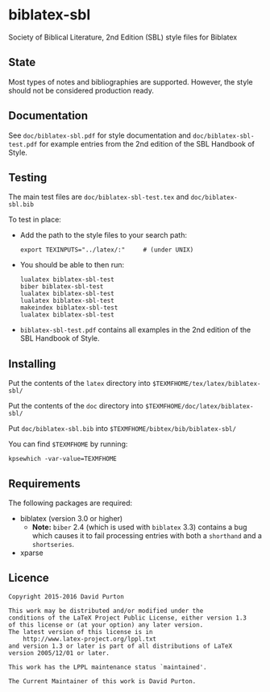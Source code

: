 # biblatex-sbl
Society of Biblical Literature, 2nd Edition (SBL) style files for Biblatex

## State

Most types of notes and bibliographies are supported. However, the style should not be considered production ready.

## Documentation

See `doc/biblatex-sbl.pdf` for style documentation and `doc/biblatex-sbl-test.pdf` for example entries from the 2nd edition of the SBL Handbook of Style.

## Testing

The main test files are `doc/biblatex-sbl-test.tex` and `doc/biblatex-sbl.bib`

To test in place:

* Add the path to the style files to your search path:

    ```
    export TEXINPUTS="../latex/:"     # (under UNIX)
    ```

* You should be able to then run:

    ```
    lualatex biblatex-sbl-test
    biber biblatex-sbl-test
    lualatex biblatex-sbl-test
    lualatex biblatex-sbl-test
    makeindex biblatex-sbl-test
    lualatex biblatex-sbl-test
    ```

* `biblatex-sbl-test.pdf` contains all examples in the 2nd edition of the SBL Handbook of Style.

## Installing

Put the contents of the `latex` directory into `$TEXMFHOME/tex/latex/biblatex-sbl/`

Put the contents of the `doc` directory into `$TEXMFHOME/doc/latex/biblatex-sbl/`

Put `doc/biblatex-sbl.bib` into `$TEXMFHOME/bibtex/bib/biblatex-sbl/`

You can find `$TEXMFHOME` by running:

```        
kpsewhich -var-value=TEXMFHOME
```

## Requirements

The following packages are required:

* biblatex (version 3.0 or higher)
    - **Note:** `biber` 2.4 (which is used with `biblatex` 3.3) contains a bug which causes it to fail processing entries with both a `shorthand` and a `shortseries`.
* xparse

## Licence

```
Copyright 2015-2016 David Purton

This work may be distributed and/or modified under the
conditions of the LaTeX Project Public License, either version 1.3
of this license or (at your option) any later version.
The latest version of this license is in
    http://www.latex-project.org/lppl.txt
and version 1.3 or later is part of all distributions of LaTeX
version 2005/12/01 or later.

This work has the LPPL maintenance status `maintained'.

The Current Maintainer of this work is David Purton.
```
